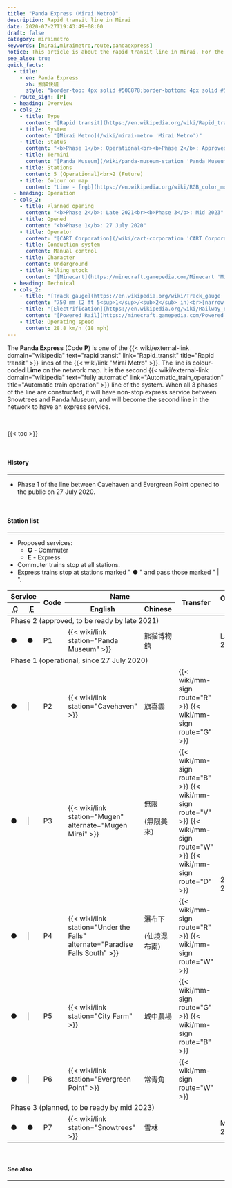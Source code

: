 ```yaml
---
title: "Panda Express (Mirai Metro)"
description: Rapid transit line in Mirai
date: 2020-07-27T19:43:49+08:00
draft: false
category: miraimetro
keywords: [mirai,miraimetro,route,pandaexpress]
notice: This article is about the rapid transit line in Mirai. For the American fast food restaurant chain, see [Panda Express](https://en.wikipedia.org/wiki/Panda_Express 'Panda Express').
see_also: true
quick_facts:
  - title:
    - en: Panda Express
      zh: 熊貓快綫
      style: "border-top: 4px solid #50C878;border-bottom: 4px solid #50C878;padding:2px 0;"
  - route_sign: [P]
  - heading: Overview
  - cols_2:
    - title: Type
      content: "[Rapid transit](https://en.wikipedia.org/wiki/Rapid_transit 'Wikipedia: Rapid transit')"
    - title: System
      content: "[Mirai Metro](/wiki/mirai-metro 'Mirai Metro')"
    - title: Status
      content: "<b>Phase 1</b>: Operational<br><b>Phase 2</b>: Approved<br><b>Phase 3</b>: Planned"
    - title: Termini
      content: "[Panda Museum](/wiki/panda-museum-station 'Panda Museum station')<br>[Evergreen Point](/wiki/outlands-south-station 'Evergreen Point station')"
    - title: Stations
      content: 5 (Operational)<br>2 (Future)
    - title: Colour on map
      content: "Lime - [rgb](https://en.wikipedia.org/wiki/RGB_color_model 'RGB color model')(80,200,120)"
  - heading: Operation
  - cols_2:
    - title: Planned opening
      content: "<b>Phase 2</b>: Late 2021<br><b>Phase 3</b>: Mid 2023"
    - title: Opened
      content: "<b>Phase 1</b>: 27 July 2020"
    - title: Operator
      content: "[CART Corporation](/wiki/cart-corporation 'CART Corporation')"
    - title: Conduction system
      content: Manual control
    - title: Character
      content: Underground
    - title: Rolling stock
      content: "[Minecart](https://minecraft.gamepedia.com/Minecart 'Minecart')<br>(Lime [Concrete](https://minecraft.gamepedia.com/Concrete 'Concrete'))"
  - heading: Technical
  - cols_2:
    - title: "[Track gauge](https://en.wikipedia.org/wiki/Track_gauge 'Wikipedia: Track gauge')"
      content: "750 mm (2 ft ​5<sup>1</sup>/<sub>2</sub> in)<br>[narrow gauge](https://en.wikipedia.org/wiki/Narrow-gauge_railway 'Wikipedia: Narrow-gauge railway')"
    - title: "[Electrification](https://en.wikipedia.org/wiki/Railway_electrification_system 'Wikipedia: Railway electrification system')"
      content: "[Powered Rail](https://minecraft.gamepedia.com/Powered_Rail 'Minecraft Wiki: Powered Rail')"
    - title: Operating speed
      content: 28.8 km/h (18 mph)
---
```


The **Panda Express** (Code **P**) is one of the {{< wiki/external-link domain="wikipedia" text="rapid transit" link="Rapid_transit" title="Rapid transit" >}} lines of the {{< wiki/link "Mirai Metro" >}}. The line is colour-coded **<span class="text-pe">Lime</span>** on the network map. It is the second {{< wiki/external-link domain="wikipedia" text="fully automatic" link="Automatic_train_operation" title="Automatic train operation" >}} line of the system. When all 3 phases of the line are constructed, it will have non-stop express service between Snowtrees and Panda Museum, and will become the second line in the network to have an express service.

<br>

{{< toc >}}

<br>

#### History

---

- Phase 1 of the line between Cavehaven and Evergreen Point opened to the public on 27 July 2020.

<br>

#### Station list

---

- Proposed services:
  - **C** - Commuter
  - **E** - Express
- Commuter trains stop at all stations.
- Express trains stop at stations marked \" ● \" and pass those marked \" \| \".

<div class="table-responsive">
  <table class="table table-sm table-bordered table-800 text-center">
    <thead class="pandaexpress">
      <tr>
        <th colspan="2" class="border-bottom-0">Service</th>
        <th rowspan="2">Code</th>
        <th colspan="2" class="border-bottom-0">Name</th>
        <th rowspan="2">Transfer</th>
        <th rowspan="2">Opening date</th>
        <th rowspan="2"><a href="/wiki/districts-of-mirai" class="text-white">District</a></th>
      </tr>
      <tr>
        <th>
          <abbr title="Commuter">C</abbr>
        </th>
        <th>
          <abbr title="Express">E</abbr>
        </th>
        <th>English</th>
        <th>Chinese</th>
      </tr>
    </thead>
    <tbody>
      <tr>
        <td colspan="8" class="alert-warning font-weight-bold">
          Phase 2 <span class="small font-italic font-weight-bold">(approved, to be ready by late 2021)</span>
        </td>
      </tr>
      <tr>
        <td>●</td>
        <td>●</td>
        <td>
          <span class="station-code station-code-sm station-code-pe rounded-circle">P1</span>
        </td>
        <td class="font-italic">{{< wiki/link station="Panda Museum" >}}</td>
        <td class="font-italic">熊貓博物館</td>
        <td></td>
        <td>Late 2021</td>
        <td>La Mirai</td>
      </tr>
      <tr>
        <td colspan="8" class="alert-success font-weight-bold">
          Phase 1 <span class="small font-italic font-weight-bold">(operational, since 27 July 2020)</span>
        </td>
      </tr>
      <tr>
        <td>●</td>
        <td>|</td>
        <td>
          <span class="station-code station-code-sm station-code-pe rounded-circle">P2</span>
        </td>
        <td>{{< wiki/link station="Cavehaven" >}}</td>
        <td>旗喜雲</td>
        <td>
          {{< wiki/mm-sign route="R" >}}
          {{< wiki/mm-sign route="G" >}}
        </td>
        <td rowspan="5">27 July 2020</td>
        <td>Miraiya Valley</td>
      </tr>
      <tr>
        <td>●</td>
        <td>|</td>
        <td>
          <span class="station-code station-code-sm station-code-pe rounded-circle">P3</span>
        </td>
        <td>{{< wiki/link station="Mugen" alternate="Mugen Mirai" >}}</td>
        <td>無限<p class="small mb-0">(無限美來)</p></td>
        <td>
          {{< wiki/mm-sign route="B" >}}
          {{< wiki/mm-sign route="V" >}}
          {{< wiki/mm-sign route="W" >}}
          {{< wiki/mm-sign route="D" >}}
        </td>
        <td rowspan="3">City Loop</td>
      </tr>
      <tr>
        <td>●</td>
        <td>|</td>
        <td>
          <span class="station-code station-code-sm station-code-pe rounded-circle">P4</span>
        </td>
        <td>{{< wiki/link station="Under the Falls" alternate="Paradise Falls South" >}}</td>
        <td>瀑布下<p class="small mb-0">(仙境瀑布南)</p></td>
        <td>
          {{< wiki/mm-sign route="R" >}}
          {{< wiki/mm-sign route="W" >}}
        </td>
      </tr>
      <tr>
        <td>●</td>
        <td>|</td>
        <td>
          <span class="station-code station-code-sm station-code-pe rounded-circle">P5</span>
        </td>
        <td>{{< wiki/link station="City Farm" >}}</td>
        <td>城中農場</td>
        <td>
          {{< wiki/mm-sign route="G" >}}
          {{< wiki/mm-sign route="B" >}}
        </td>
      </tr>
      <tr>
        <td>●</td>
        <td>|</td>
        <td>
          <span class="station-code station-code-sm station-code-pe rounded-circle">P6</span>
        </td>
        <td>{{< wiki/link station="Evergreen Point" >}}</td>
        <td>常青角</td>
        <td>
          {{< wiki/mm-sign route="W" >}}
        </td>
        <td>Big Snow</td>
      </tr>
      <tr>
        <td colspan="8" class="alert-danger font-weight-bold">
          Phase 3 <span class="small font-italic font-weight-bold">(planned, to be ready by mid 2023)</span>
        </td>
      </tr>
      <tr>
        <td>●</td>
        <td>●</td>
        <td>
          <span class="station-code station-code-sm station-code-pe rounded-circle">P7</span>
        </td>
        <td class="font-italic">{{< wiki/link station="Snowtrees" >}}</td>
        <td class="font-italic">雪林</td>
        <td></td>
        <td>Mid 2023</td>
        <td>Southwest Valley</td>
      </tr>
    </tbody>
  </table>
</div>

<br>

#### See also

---